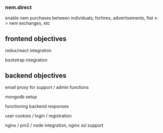 ### nem.direct
enable nem purchases between individuals; forhires, advertisements, fiat <-> nem exchanges, etc

frontend objectives
------
redux/react integration

bootstrap integration


backend objectives
------
email proxy for support / admin functions

mongodb setup

functioning backend responses

user cookies / login / registration

nginx / pm2 / node integration, nginx ssl support

